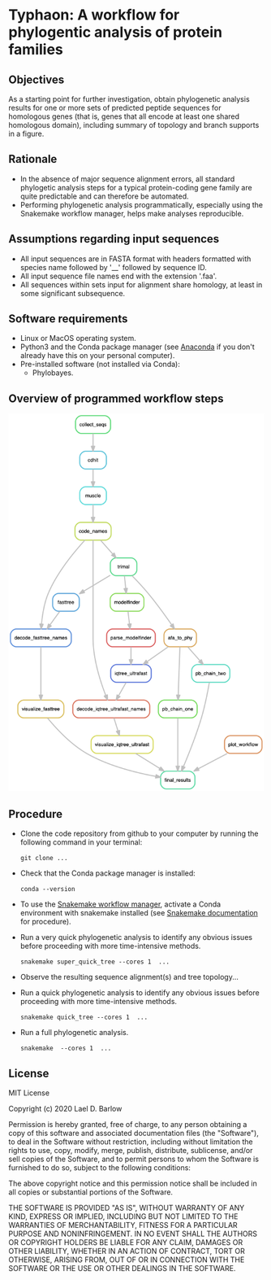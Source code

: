 
# Typhaon: A workflow for phylogentic analysis of protein families


## Objectives

As a starting point for further investigation, obtain phylogenetic analysis
results for one or more sets of predicted peptide sequences for homologous
genes (that is, genes that all encode at least one shared homologous domain),
including summary of topology and branch supports in a figure.

## Rationale

- In the absence of major sequence alignment errors, all standard phylogetic
  analysis steps for a typical protein-coding gene family are quite predictable
  and can therefore be automated.
- Performing phylogenetic analysis programmatically, especially using the
  Snakemake workflow manager, helps make analyses reproducible.

## Assumptions regarding input sequences

- All input sequences are in FASTA format with headers formatted with species
  name followed by '\_\_' followed by sequence ID.
- All input sequence file names end with the extension '.faa'.
- All sequences within sets input for alignment share homology, at least in
  some significant subsequence. 

## Software requirements

- Linux or MacOS operating system. 
- Python3 and the Conda package manager (see
  [Anaconda](https://www.anaconda.com/products/individual) if you don't already
  have this on your personal computer).
- Pre-installed software (not installed via Conda):
    - Phylobayes.

## Overview of programmed workflow steps

<p align="center">
<img src="images/workflow_diagram.png" width="800">
</p>


## Procedure 

- Clone the code repository from github to your computer by running the
  following command in your terminal:
  ```
  git clone ...
  ```

- Check that the Conda package manager is installed:
  ```
  conda --version
  ```

- To use the [Snakemake workflow
  manager](https://snakemake.readthedocs.io/en/stable/), activate a Conda
  environment with snakemake installed (see [Snakemake
  documentation](https://snakemake.readthedocs.io/en/stable/getting_started/installation.html)
  for procedure).

- Run a very quick phylogenetic analysis to identify any obvious issues before
  proceeding with more time-intensive methods.

  ```
  snakemake super_quick_tree --cores 1  ...
  ```

- Observe the resulting sequence alignment(s) and tree topology...

- Run a quick phylogenetic analysis to identify any obvious issues before
  proceeding with more time-intensive methods.
  ```
  snakemake quick_tree --cores 1  ...
  ```

- Run a full phylogenetic analysis.
  ```
  snakemake  --cores 1  ...
  ```


## License

MIT License

Copyright (c) 2020 Lael D. Barlow

Permission is hereby granted, free of charge, to any person obtaining a copy
of this software and associated documentation files (the "Software"), to deal
in the Software without restriction, including without limitation the rights
to use, copy, modify, merge, publish, distribute, sublicense, and/or sell
copies of the Software, and to permit persons to whom the Software is
furnished to do so, subject to the following conditions:

The above copyright notice and this permission notice shall be included in all
copies or substantial portions of the Software.

THE SOFTWARE IS PROVIDED "AS IS", WITHOUT WARRANTY OF ANY KIND, EXPRESS OR
IMPLIED, INCLUDING BUT NOT LIMITED TO THE WARRANTIES OF MERCHANTABILITY,
FITNESS FOR A PARTICULAR PURPOSE AND NONINFRINGEMENT. IN NO EVENT SHALL THE
AUTHORS OR COPYRIGHT HOLDERS BE LIABLE FOR ANY CLAIM, DAMAGES OR OTHER
LIABILITY, WHETHER IN AN ACTION OF CONTRACT, TORT OR OTHERWISE, ARISING FROM,
OUT OF OR IN CONNECTION WITH THE SOFTWARE OR THE USE OR OTHER DEALINGS IN THE
SOFTWARE.







